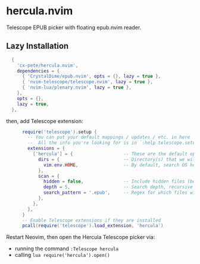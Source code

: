 # hercula.nvim
Telescope EPUB picker with floating epub.nvim reader.

## **Lazy Installation**
```lua
  {
    'cx-pete/hercula.nvim',
    dependencies = {
      { 'CrystalDime/epub.nvim', opts = {}, lazy = true },
      { 'nvim-telescope/telescope.nvim', lazy = true },
      { 'nvim-lua/plenary.nvim', lazy = true },
    },
    opts = {},
    lazy = true,
  },
```
then, add Telescope extension:
```lua
      require('telescope').setup {
        -- You can put your default mappings / updates / etc. in here
        --  All the info you're looking for is in `:help telescope.setup()`
        extensions = {
          ['hercula'] = {                   -- These are the default options, they don't need to be set here
            dirs = {                        -- Directory(s) that we will search for EPUBs (table)
              vim.env.HOME,                 -- By default, search OS home directory (string)
            },
            scan = {                        
              hidden = false,               -- Include hidden files (bool)
              depth = 5,                    -- Search depth, recursive from dirs (int)
              search_pattern = '.epub',     -- Regex for which files will be added (string, table of strings, see plenary.scandir for more)
            },
          },
        },
      }
      -- Enable Telescope extensions if they are installed
      pcall(require('telescope').load_extension, 'hercula')

```

Restart Neovim, then open the Hercula Telescope picker via:

- running the command `:Telescope hercula`
- calling `lua require('hercula').open()`
